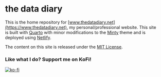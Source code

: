 
# the data diary

This is the home repository for
[www.thedatadiary.net](https://www.thedatadiary.net), my personal/professional website. This site is built with
[Quarto](https://quarto.org/) with minor modifications to the
[Minty](https://bootswatch.com/minty/) theme and is deployed
using [Netlify](https://www.netlify.com/).

The content on this site is released under the [MIT
License](https://github.com/markjrieke/thedatadiary.net/blob/master/LICENSE).

### Like what I do? Support me on KoFi!

[![ko-fi](https://ko-fi.com/img/githubbutton_sm.svg)](https://ko-fi.com/H2H4INDR3)

